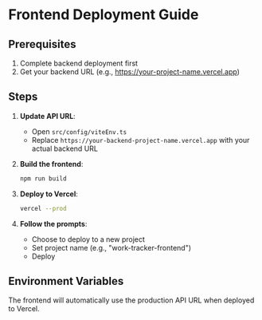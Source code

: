 # Frontend Deployment Guide

## Prerequisites
1. Complete backend deployment first
2. Get your backend URL (e.g., https://your-project-name.vercel.app)

## Steps

1. **Update API URL**:
   - Open `src/config/viteEnv.ts`
   - Replace `https://your-backend-project-name.vercel.app` with your actual backend URL

2. **Build the frontend**:
   ```bash
   npm run build
   ```

3. **Deploy to Vercel**:
   ```bash
   vercel --prod
   ```

4. **Follow the prompts**:
   - Choose to deploy to a new project
   - Set project name (e.g., "work-tracker-frontend")
   - Deploy

## Environment Variables
The frontend will automatically use the production API URL when deployed to Vercel. 